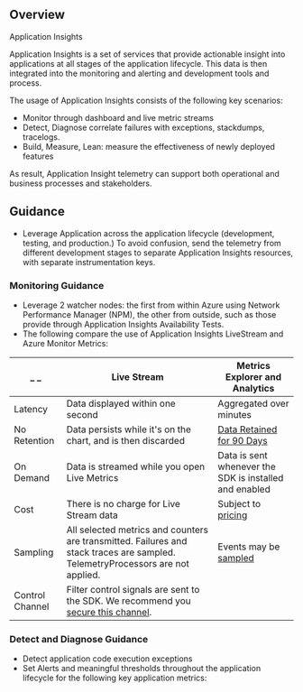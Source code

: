 ## Overview 

Application Insights 

Application Insights is a set of services that provide actionable insight into applications at all stages of the application lifecycle. This data is then integrated into the monitoring and alerting and development tools and process. 

The usage of Application Insights consists of the following key scenarios: 

- Monitor  through dashboard and live metric streams 
- Detect, Diagnose correlate failures with exceptions, stackdumps, tracelogs. 
- Build, Measure, Lean: measure the effectiveness of newly deployed features 

As result, Application Insight telemetry can support both operational and business processes and stakeholders. 


## Guidance 

- Leverage Application across the application lifecycle (development, testing, and production.) To avoid confusion, send the telemetry from different development stages to separate Application Insights resources, with separate instrumentation keys. 

### Monitoring Guidance 

- Leverage 2 watcher nodes: the first from within Azure using Network Performance Manager (NPM), the other from outside, such as those provide through Application Insights Availability Tests. 
- The following compare the use of Application Insights LiveStream and Azure Monitor Metrics: 

|_ _ | __Live Stream__ |__Metrics Explorer and Analytics__ | 
|------------------------------|----------------------------|------------------|
| Latency  | Data displayed within one second |  Aggregated over minutes |
| No Retention  | Data persists while it's on the chart, and is then discarded  |  [Data Retained for 90 Days](https://docs.microsoft.com/en-us/azure/application-insights/app-insights-data-retention-privacy#how-long-is-the-data-kept) |
| On Demand  | Data is streamed while you open Live Metrics  | Data is sent whenever the SDK is installed and enabled |
| Cost | There is no charge for Live Stream data  |  Subject to [pricing](https://docs.microsoft.com/en-us/azure/application-insights/app-insights-pricing) |
| Sampling  | All selected metrics and counters are transmitted. Failures and stack traces are sampled. TelemetryProcessors are not applied.  |  Events may be [sampled](https://docs.microsoft.com/en-us/azure/application-insights/app-insights-api-filtering-sampling) |
| Control Channel  | Filter control signals are sent to the SDK. We recommend you [secure this channel](https://docs.microsoft.com/en-us/azure/application-insights/app-insights-live-stream#secure-channel).  | |

### Detect and Diagnose Guidance 

- Detect application code execution exceptions 
- Set Alerts and meaningful thresholds throughout the application lifecycle for the following key application metrics: 
